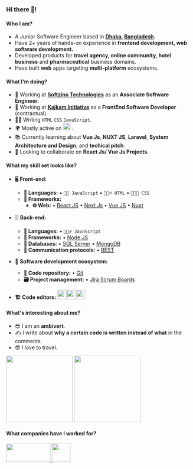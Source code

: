 
### Hi there 👋!

<!--
hasan75/hasan75 is a ✨ special ✨ repository because its `README.md` (this file) appears on your GitHub profile.

Here are some ideas to get you started:
-->
#### Who I am?
- A Junior Software Engineer based in **[Dhaka](https://en.wikipedia.org/wiki/Dhaka), [Bangladesh](https://en.wikipedia.org/wiki/Bangladesh).** 
- Have 2+ years of hands-on experience in **frontend development, web software development.**
- Developed products for **travel agency, online community, hotel business** and **pharmaceutical** business domains.
- Have built  **web** apps targeting **multi-platform** ecosystems.

#### What I'm doing?
- 🏢 Working at **[Softzino Technologies](https://softzino.com/)** as an **Associate Software Engineer**.
- 🏢 Working at **[Kajkam Initiative](https://kajkaminitiative.com/)** as a **FrontEnd Software Developer** (contractual).
- 👨‍💻 Writing  `HTML` `CSS` `JavaScript`.
- 🌍 Mostly active on <a href="https://www.linkedin.com/in/hasan75"><img src="https://cdn-icons-png.flaticon.com/512/174/174857.png" height=20></a> <!--[LinkedIn](https://www.linkedin.com/in/hasan75)-->.
- 📚 Currently learning about **Vue Js**, **NUXT JS**, **Laravel**, **System Architecture and Design**, and **techical pitch**.
- 👯 Looking to collaborate on **React Js/ Vue Js Projects**.


#### What my skill set looks like?
- 🖥 **Front-end:** 
  - **📜 Languages:**  • `👨‍🔧 JavaScript` • `🧚🏻‍♂️ HTML` • `👨🏻‍🎨 CSS`
  - **🔬 Frameworks:**  
    - **🌐 Web:** • [React JS](https://reactjs.org/) • [Next Js](https://nextjs.org/) • [Vue JS](https://vuejs.org/) • [Nuxt]([https://vuejs.org/](https://nuxt.com/)) 
- 🗄️ **Back-end:**
  - **📜 Languages:** • `🧙🏻‍♂️ JavaScript`
  - **🔭 Frameworks:** • [Node JS](https://nodejs.org/en/)
  - **💾 Databases:** • [SQL Server](https://www.microsoft.com/en-us/sql-server/sql-server-2019) • [MongoDB](https://www.mongodb.com/) 
  - **🔌 Communication protocols:** • [REST](https://docs.microsoft.com/en-us/azure/architecture/best-practices/api-design) 
- 🎡 **Software development ecosystem:**
  - **📁 Code repository:** • [Git](https://git-scm.com/) 
  - **🗃 Project management:** • [Jira Scrum Boards](https://www.atlassian.com/software/jira/features/scrum-boards) 
  
- **🏗️ Code editors:**
<a href="https://code.visualstudio.com/"><img src="https://seeklogo.com/images/V/visual-studio-code-logo-449D71944F-seeklogo.com.png" height=25></a><a href="https://www.jetbrains.com/webstorm/"><img src="https://seeklogo.com/images/W/webstorm-logo-691E749F21-seeklogo.com.png" height=25></a><a href="https://www.jetbrains.com/webstorm/"><img src="https://github.com/hasan75/hasan75/assets/74503611/e9f7de16-88b3-48ef-a6a8-3a9df4b7e4f6" height=25></a>
  
#### What's interesting about me?  
  - 😎 I am an **ambivert**.
  - ✍️ I write about **why a certain code is written instead of what** in the comments.
  - 😎 I love to travel.

<!--Github Stats-->
<p float="left">
<img height="180em" src="https://github-readme-stats.vercel.app/api?username=hasan75" /> 
<img height="180em" src="https://github-readme-stats.vercel.app/api/top-langs/?username=hasan75"/>
</p>

#### What companies have I worked for?
<p left="center">
      <a href="https://softzino.com/">
    <img src="https://softzino.com/images/logo-wide.png" height=50 width=120>
    </a> 
  <a href="https://kajkaminitiative.com/">
    <img src="https://i.ibb.co/s3mJ0gh/276257068-135455132378530-8395034906494863391-n.jpg" height=50 >
    </a>
</p>


<!--
#### How to get in touch with me?
<p left="center">
<a href="https://twitter.com/HasanAhm7">
  <img src="https://img.shields.io/badge/twitter-%231DA1F2.svg?&style=for-the-badge&logo=twitter&logoColor=white" height=25>
</a> 
<a href="https://www.linkedin.com/in/hasan75">
  <img src="https://img.shields.io/badge/linkedin-%230077B5.svg?&style=for-the-badge&logo=linkedin&logoColor=white" height=25>
</a> 
<a href="https://www.facebook.com/mickad0/">
  <img src="https://img.shields.io/badge/Facebook-1877F2?style=for-the-badge&logo=facebook&logoColor=white" height=25>
</a>
<a href="mailto:hasanjab14@gmail.com">
  <img src="https://img.shields.io/badge/Gmail-D14836?style=for-the-badge&logo=gmail&logoColor=white" height=25>
</a>
</p>
-->
